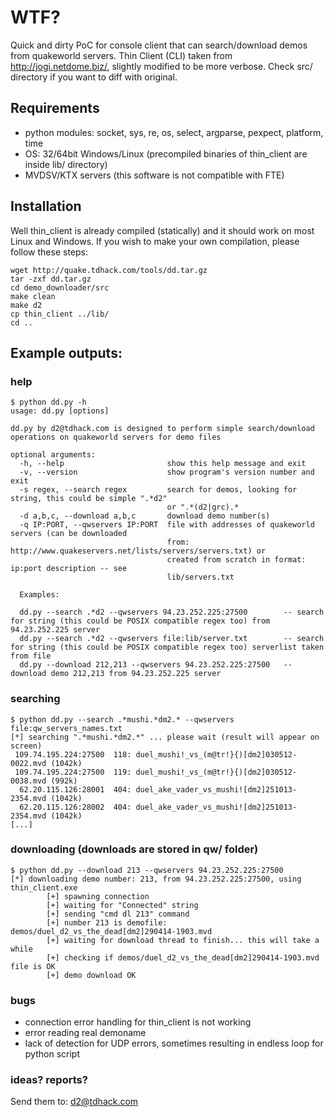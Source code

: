 # WTF?

Quick and dirty PoC for console client that can search/download demos from quakeworld servers. Thin Client (CLI) taken from http://jogi.netdome.biz/, slightly modified to be more verbose. Check src/ directory if you want to diff with original.

## Requirements

* python modules: socket, sys, re, os, select, argparse, pexpect, platform, time
* OS: 32/64bit Windows/Linux (precompiled binaries of thin_client are inside lib/ directory)
* MVDSV/KTX servers (this software is not compatible with FTE)

## Installation

Well thin_client is already compiled (statically) and it should work on most Linux and Windows.
If you wish to make your own compilation, please follow these steps:
```
wget http://quake.tdhack.com/tools/dd.tar.gz
tar -zxf dd.tar.gz
cd demo_downloader/src
make clean
make d2
cp thin_client ../lib/
cd ..
```

## Example outputs:
### help
```
$ python dd.py -h
usage: dd.py [options]

dd.py by d2@tdhack.com is designed to perform simple search/download operations on quakeworld servers for demo files

optional arguments:
  -h, --help                       show this help message and exit
  -v, --version                    show program's version number and exit
  -s regex, --search regex         search for demos, looking for string, this could be simple ".*d2"
                                   or ".*(d2|grc).*
  -d a,b,c, --download a,b,c       download demo number(s)
  -q IP:PORT, --qwservers IP:PORT  file with addresses of quakeworld servers (can be downloaded
                                   from: http://www.quakeservers.net/lists/servers/servers.txt) or
                                   created from scratch in format: ip:port description -- see
                                   lib/servers.txt

  Examples:

  dd.py --search .*d2 --qwservers 94.23.252.225:27500        -- search for string (this could be POSIX compatible regex too) from 94.23.252.225 server
  dd.py --search .*d2 --qwservers file:lib/server.txt        -- search for string (this could be POSIX compatible regex too) serverlist taken from file
  dd.py --download 212,213 --qwservers 94.23.252.225:27500   -- download demo 212,213 from 94.23.252.225 server
```

### searching
```
$ python dd.py --search .*mushi.*dm2.* --qwservers file:qw_servers_names.txt
[*] searching ".*mushi.*dm2.*" ... please wait (result will appear on screen)
 109.74.195.224:27500  118: duel_mushi!_vs_(m@tr!}{)[dm2]030512-0022.mvd (1042k)
 109.74.195.224:27500  119: duel_mushi!_vs_(m@tr!}{)[dm2]030512-0038.mvd (992k)
  62.20.115.126:28001  404: duel_ake_vader_vs_mushi![dm2]251013-2354.mvd (1042k)
  62.20.115.126:28002  404: duel_ake_vader_vs_mushi![dm2]251013-2354.mvd (1042k)
[...]
```

### downloading (downloads are stored in qw/ folder)
```
$ python dd.py --download 213 --qwservers 94.23.252.225:27500
[*] downloading demo number: 213, from 94.23.252.225:27500, using thin_client.exe
        [+] spawning connection
        [+] waiting for "Connected" string
        [+] sending "cmd dl 213" command
        [+] number 213 is demofile: demos/duel_d2_vs_the_dead[dm2]290414-1903.mvd
        [+] waiting for download thread to finish... this will take a while
        [+] checking if demos/duel_d2_vs_the_dead[dm2]290414-1903.mvd file is OK
        [+] demo download OK
```

### bugs

- connection error handling for thin_client is not working
- error reading real demoname
- lack of detection for UDP errors, sometimes resulting in endless loop for python script

### ideas? reports?

Send them to: d2@tdhack.com
